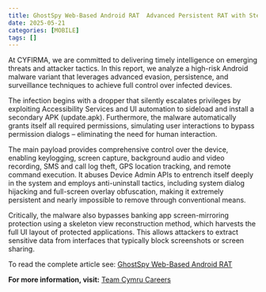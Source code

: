 ```yaml
---
title: GhostSpy Web-Based Android RAT  Advanced Persistent RAT with Stealthy Remote Control and Uninstall Resistance
date: 2025-05-21
categories: [MOBILE]
tags: []
---
```


At CYFIRMA, we are committed to delivering timely intelligence on emerging threats and attacker tactics. In this report, we analyze a high-risk Android malware variant that leverages advanced evasion, persistence, and surveillance techniques to achieve full control over infected devices.

The infection begins with a dropper that silently escalates privileges by exploiting Accessibility Services and UI automation to sideload and install a secondary APK (update.apk). Furthermore, the malware automatically grants itself all required permissions, simulating user interactions to bypass permission dialogs – eliminating the need for human interaction.

The main payload provides comprehensive control over the device, enabling keylogging, screen capture, background audio and video recording, SMS and call log theft, GPS location tracking, and remote command execution. It abuses Device Admin APIs to entrench itself deeply in the system and employs anti-uninstall tactics, including system dialog hijacking and full-screen overlay obfuscation, making it extremely persistent and nearly impossible to remove through conventional means.

Critically, the malware also bypasses banking app screen-mirroring protection using a skeleton view reconstruction method, which harvests the full UI layout of protected applications. This allows attackers to extract sensitive data from interfaces that typically block screenshots or screen sharing.

To read the complete article see:
[GhostSpy Web-Based Android RAT](https://www.cyfirma.com/research/ghostspy-web-based-android-rat-advanced-persistent-rat-with-stealthy-remote-control-and-uninstall-resistance/) 

**For more information, visit:** [Team Cymru Careers](https://www.team-cymru.com/careers)